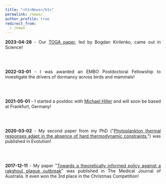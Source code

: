 ```yaml
---
title: "<h1>News</h1>"
permalink: /news/
author_profile: true
redirect_from: 
  - /news
---
```


<div style='text-align:justify'>
<p style='display:inline'>

<b>2023-04-28</b> - Our <a href='../publication/13_TOGA'>TOGA paper</a>, led by Bogdan Kirilenko, came out in Science!

<br><br>

<b>2022-03-01</b> - I was awarded an EMBO Postdoctoral Fellowship to investigate the drivers of dormancy across birds 
and mammals!

<br><br>

<b>2021-05-01</b> - I started a postdoc with <a href='https://tbg.senckenberg.de/hillerlab/'>Michael Hiller</a> 
and will soon be based at Frankfurt, Germany!

<br><br>

<b>2020-03-02</b> - My second paper from my PhD ("<a href='../publication/09_Phytoplankton_thermal_responses_adapt'>Phytoplankton 
thermal responses adapt in the absence of hard thermodynamic constraints.</a>") was published in Evolution!  

<br><br>

<b>2017-12-11</b> - My paper 
"<a href='../publication/5_Towards_a_theoretically_informed'>Towards a 
theoretically informed policy against a rakghoul plague outbreak</a>" 
was published in The Medical Journal of Australia. It even won the 3rd 
place in the Christmas Competition!

</p>
</div>
